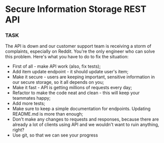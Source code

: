 # Secure Information Storage REST API

### TASK

The API is down and our customer support team is receiving a storm of complaints, especially on Reddit. You're the only engineer who can solve this problem. Here's what you have to do to fix the situation:

* First of all - make API work (also, fix tests);
* Add item update endpoint - it should update user's item;
* Make it secure - users are keeping important, sensitive information in our secure storage, so it all depends on you;
* Make it fast - API is getting millions of requests every day;
* Refactor to make the code neat and clean - this will keep your teammates happy; 
* Add more tests;
* Make sure to keep a simple documentation for endpoints. Updating README.md is more than enough;
* Don't make any changes to requests and responses, because there are already a lot of clients using API and we wouldn't want to ruin anything, right?
* Use git, so that we can see your progress
